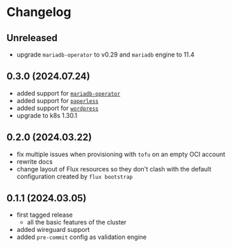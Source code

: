 # Changelog

## Unreleased

- upgrade `mariadb-operator` to v0.29 and `mariadb` engine to 11.4

## 0.3.0 (2024.07.24)

- added support for [`mariadb-operator`](./flux-modules/extras/mariadb/README.md)
- added support for [`paperless`](./flux-modules/extras/paperless/README.md)
- added support for [`wordpress`](./flux-modules/extras/wordpress/README.md)
- upgrade to k8s 1.30.1

## 0.2.0 (2024.03.22)

- fix multiple issues when provisioning with `tofu` on an empty OCI account
- rewrite docs
- change layout of Flux resources so they don't clash with the default configuration created by `flux bootstrap`

## 0.1.1 (2024.03.05)

- first tagged release
  - all the basic features of the cluster
- added wireguard support
- added `pre-commit` config as validation engine
